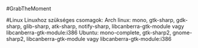 #GrabTheMoment

#Linux
Linuxhoz szükséges csomagok:
Arch linux: mono, gtk-sharp, gdk-sharp, glib-sharp, atk-sharp, notify-sharp, libcanberra-gtk-module vagy libcanberra-gtk-module:i386
Ubuntu: mono-complete, gtk-sharp2, gnome-sharp2, libcanberra-gtk-module vagy libcanberra-gtk-module:i386
